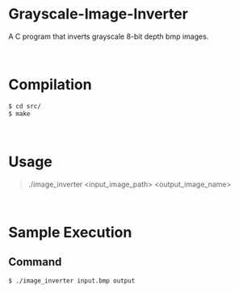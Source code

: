 # Grayscale-Image-Inverter
A C program that inverts grayscale 8-bit depth bmp images.

<br />

# Compilation
```bash
$ cd src/
$ make
```

<br />

# Usage
  > ./image_inverter &lt;input_image_path&gt; &lt;output_image_name&gt;

<br />

# Sample Execution

## Command
```bash
$ ./image_inverter input.bmp output
```
